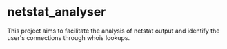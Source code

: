 # netstat_analyser
This project aims to facilitate the analysis of netstat output and identify the user's connections through whois lookups.

